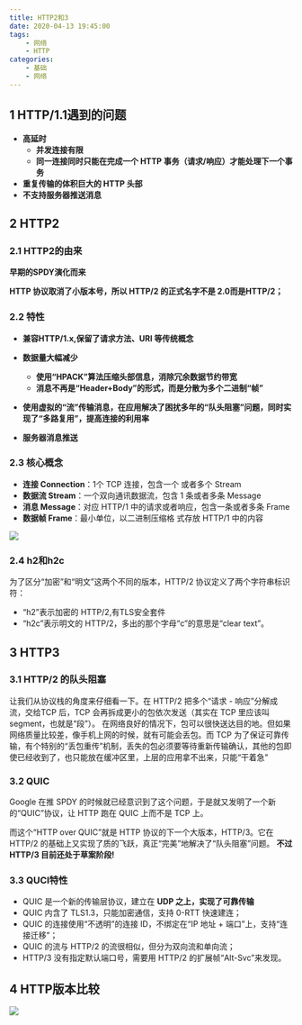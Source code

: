 ```yaml
---
title: HTTP2和3
date: 2020-04-13 19:45:00
tags:
    - 网络
    - HTTP
categories:
    - 基础
    - 网络
---
```


## 1 HTTP/1.1遇到的问题

- **高延时**
  - **并发连接有限**
  - **同一连接同时只能在完成一个 HTTP 事务（请求/响应）才能处理下一个事务**
- **重复传输的体积巨大的 HTTP 头部**
- **不支持服务器推送消息**



## 2 HTTP2

### 2.1 HTTP2的由来

**早期的SPDY演化而来**

 **HTTP 协议取消了小版本号，所以 HTTP/2 的正式名字不是 2.0而是HTTP/2；**

### 2.2 特性

- **兼容HTTP/1.x,保留了请求方法、URI 等传统概念**

- **数据量大幅减少**
  - **使用“HPACK”算法压缩头部信息，消除冗余数据节约带宽**
  - **消息不再是“Header+Body”的形式，而是分散为多个二进制“帧”**

- **使用虚拟的“流”传输消息，在应用解决了困扰多年的“队头阻塞”问题，同时实现了“多路复用”，提高连接的利用率**

- **服务器消息推送**

  

### 2.3 核心概念

- **连接 Connection**：1个 TCP 连接，包含一个 或者多个 Stream
- **数据流 Stream**：一个双向通讯数据流，包含 1 条或者多条 Message
- **消息 Message**：对应 HTTP/1 中的请求或者响应，包含一条或者多条 Frame
- **数据帧 Frame**：最小单位，以二进制压缩格 式存放 HTTP/1 中的内容

![](http://base422.oss-cn-beijing.aliyuncs.com/neth2core.png)



### 2.4 h2和h2c

为了区分“加密”和“明文”这两个不同的版本，HTTP/2 协议定义了两个字符串标识符：

- “h2”表示加密的 HTTP/2,有TLS安全套件
- “h2c”表示明文的 HTTP/2，多出的那个字母“c”的意思是“clear text”。

## 3 HTTP3

### 3.1 HTTP/2 的队头阻塞

让我们从协议栈的角度来仔细看一下。在 HTTP/2 把多个“请求 - 响应”分解成流，交给TCP 后，TCP 会再拆成更小的包依次发送（其实在 TCP 里应该叫 segment，也就是“段”）。
在网络良好的情况下，包可以很快送达目的地。但如果网络质量比较差，像手机上网的时候，就有可能会丢包。而 TCP 为了保证可靠传输，有个特别的“丢包重传”机制，丢失的包必须要等待重新传输确认，其他的包即使已经收到了，也只能放在缓冲区里，上层的应用拿不出来，只能“干着急"



### 3.2 QUIC

Google 在推 SPDY 的时候就已经意识到了这个问题，于是就又发明了一个新的“QUIC”协议，让 HTTP 跑在 QUIC 上而不是 TCP 上。

而这个“HTTP over QUIC”就是 HTTP 协议的下一个大版本，HTTP/3。它在 HTTP/2 的基础上又实现了质的飞跃，真正“完美”地解决了“队头阻塞”问题。
**不过 HTTP/3 目前还处于草案阶段!**



### 3.3 QUCI特性


- QUIC 是一个新的传输层协议，建立在 **UDP 之上，实现了可靠传输**
- QUIC 内含了 TLS1.3，只能加密通信，支持 0-RTT 快速建连；
- QUIC 的连接使用“不透明”的连接 ID，不绑定在“IP 地址 + 端口”上，支持“连接迁移”；
- QUIC 的流与 HTTP/2 的流很相似，但分为双向流和单向流；
- HTTP/3 没有指定默认端口号，需要用 HTTP/2 的扩展帧“Alt-Svc”来发现。



## 4 HTTP版本比较

![](http://base422.oss-cn-beijing.aliyuncs.com/netquic.png)

